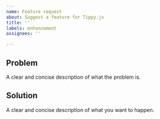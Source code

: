 ```yaml
---
name: Feature request
about: Suggest a feature for Tippy.js
title: ''
labels: enhancement
assignees: ''

---
```


## Problem

A clear and concise description of what the problem is.

## Solution

A clear and concise description of what you want to happen.
